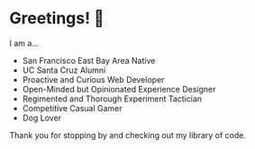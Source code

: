 # Greetings! 🖖
I am a...
- San Francisco East Bay Area Native
- UC Santa Cruz Alumni
- Proactive and Curious Web Developer
- Open-Minded but Opinionated Experience Designer
- Regimented and Thorough Experiment Tactician
- Competitive Casual Gamer
- Dog Lover

Thank you for stopping by and checking out my library of code.
